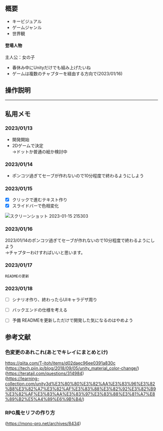 ## 概要
  * キービジュアル
  * ゲームジャンル
  * 世界観
  ####  登場人物  
  主人公：女の子
  
  
  * 春休み中にUnityだけでも組み上げたいね
  * ゲームは複数のチャプターを経由する方向で(2023/01/16) 
  

## 操作説明

---
## 私用メモ
  ### 2023/01/13
  * 開発開始
  * 2Dゲームで決定  
  →ドットか普通の絵か検討中
  
  ### 2023/01/14
  * ポンコツ過ぎてセーブが作れないので10分程度で終わるようにしよう

  
  ### 2023/01/15
  - [x] クリックで進むテキスト作り  
  - [x] スライドバーで色相変化  
  
  ![スクリーンショット 2023-01-15 215303](https://user-images.githubusercontent.com/71868188/212541822-20a0dbe1-3829-4ef1-b226-60270d0512a4.png)
  


### 2023/01/16
   2023/01/14のポンコツ過ぎてセーブが作れないので10分程度で終わるようにしよう  
   →チャプターわけすればいいと思います。  
  
### 2023/01/17
    READMEの更新
  
### 2023/01/18
  - [ ] シナリオ作り、終わったらUIキャラデザ周り  
  - [ ] バックエンドの仕様を考える  
  - [ ] 予備
    READMEを更新しただけで開発した気になるのはやめよう
    
  
  ## 参考文献
  ### 色変更のあれこれ(あとでキレイにまとめとけ)
  <https://qiita.com/T-itoh/items/d02daec96ee0391a830c>  
  (https://tech.pjin.jp/blog/2018/09/05/unity_material_color-change/)  
  (https://teratail.com/questions/314984)  
  (https://learning-collection.com/unity3d%E3%80%80%E3%82%AA%E3%83%96%E3%82%B8%E3%82%A7%E3%82%AF%E3%83%88%E3%82%92%E3%82%B9%E3%82%AF%E3%83%AA%E3%83%97%E3%83%88%E3%81%A7%E8%89%B2%E5%A4%89%E6%9B%B4/)  
  
  ### RPG風セリフの作り方
  (https://mono-pro.net/archives/8434)  

